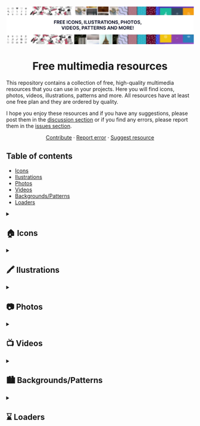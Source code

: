 <div id="top"></div>

<!-- PROJECT LOGO -->
<div align="center">

![header](./images/header.webp)

# Free multimedia resources

</div>

This repository contains a collection of free, high-quality multimedia resources that you can use in your projects. Here you will find icons, photos, videos, illustrations, patterns and more. All resources have at least one free plan and they are ordered by quality.

I hope you enjoy these resources and if you have any suggestions, please post them in the [discussion section](https://github.com/cosmoart/free-multimedia-resources/discussions) or if you find any errors, please report them in the [issues section](https://github.com/cosmoart/free-multimedia-resources/issues).

<div align="center">
  <a href="https://github.com/cosmoart/free-multimedia-resources">Contribute</a>
  ·
  <a href="https://github.com/cosmoart/free-multimedia-resources/issues">Report error</a>
  ·
  <a href="https://github.com/cosmoart/free-multimedia-resources/discussions">Suggest resource</a>
</div>


<!-- TABLE OF CONTENTS -->
## Table of contents

- [Icons](#-icons)
- [Ilustrations](#%EF%B8%8F-ilustrations)
- [Photos](#-photos)
- [Videos](#-videos)
- [Backgrounds/Patterns](#%EF%B8%8F-backgroundspatterns)
- [Loaders](#-loaders)


<details>

<summary><h2>🏠 Icons</h2></summary>

<table>
<tr>
		<td><a href="https://fonts.google.com/icons"><img src="./images/icons/google.webp" alt="Google icons"></a></td><td><a href="https://css.gg/"><img src="https://css.gg/fav/og2.png" alt="css.gg"></a></td><td><a href="https://feathericons.com/"><img src="./images/icons/feather.webp" alt="Feather icons"></a></td>
	</tr>
	<tr>
		<td><a href="https://fonts.google.com/icons">Google icons</a></td><td><a href="https://css.gg/">css.gg</a></td><td><a href="https://feathericons.com/">Feather icons</a></td>
	</tr>
	<tr>
		<td>Material Symbols are our newest icons consolidating over 2,500 glyphs in a single font file with a wide range of design variants. </td><td>Open-source CSS, SVG and Figma UI Icons, Available in SVG Sprite, styled-components, NPM & API</td><td>Simply beautiful open source icons</td>
	</tr>
	<tr>
		<td><a href="https://www.apache.org/licenses/LICENSE-2.0.html">Licence: Apache License Version 2.0</a> </td><td><a href="https://css.gg/doc/licence">Licence: MIT</a></td><td><a href="https://github.com/feathericons/feather/blob/master/LICENSE">Licence: MIT</a></td>
	</tr><tr>
		<td><a href="https://www.svgrepo.com"><img src="https://www.svgrepo.com/social.png" alt="SVGrepo"></a></td><td><a href="https://iconmonstr.com"><img src="./images/icons/iconmonstr.webp" alt="Iconmonstr"></a></td><td><a href="https://keyicons.com"><img src="./images/icons/keyicons.webp" alt="Keyicons"></a></td>
	</tr>
	<tr>
		<td><a href="https://www.svgrepo.com">SVGrepo</a></td><td><a href="https://iconmonstr.com">Iconmonstr</a></td><td><a href="https://keyicons.com">Keyicons</a></td>
	</tr>
	<tr>
		<td>500.000+ Open-licensed SVG Vector and Icons</td><td>Free simple icons for your next project</td><td>The clean icon set you were looking for, ready to use in web, mobile development and wherever you want.</td>
	</tr>
	<tr>
		<td><a href="https://www.svgrepo.com/page/licensing">Licence: Multiple licenses (SVG Repo License, CC0, MIT...)</a> </td><td><a href="https://iconmonstr.com/license/">Licence: "Licensee may use the Work in non-commercial and commercial projects, services or products without attribution."</a></td><td><a href="https://keyicons.com">Licence: CC BY 4.0</a></td>
	</tr><tr>
		<td><a href="http://zwicon.com"><img src="./images/icons/zwicon.webp" alt="Zwicon"></a></td>
	</tr>
	<tr>
		<td><a href="http://zwicon.com">Zwicon</a></td>
	</tr>
	<tr>
		<td>The zwicon icon library was made to support our work @zwoelf. Now it is available for free for download.</td>
	</tr>
	<tr>
		<td><a href="http://zwicon.com/how-to-use.html">Licence: CC BY-ND 4.0</a> </td>
	</tr>
</table>
</details>


<details>

<summary><h2>🖍️ Ilustrations</h2></summary>

<table>
<tr>
		<td><a href="https://flexiple.com/illustrations/"><img src="https://ik.imagekit.io/6eslefmcf/flexiple/preview/scale-link-preview_TPkNnpjji.png" alt="Flexiple ilustrations"></a></td><td><a href="https://storyset.com"><img src="./images/ilustrations/storyset.webp" alt="Storyset"></a></td><td><a href="https://iradesign.io"><img src="./images/ilustrations/iradesign.webp" alt="Iradesign"></a></td>
	</tr>
	<tr>
		<td><a href="https://flexiple.com/illustrations/">Flexiple ilustrations</a></td><td><a href="https://storyset.com">Storyset</a></td><td><a href="https://iradesign.io">Iradesign</a></td>
	</tr>
	<tr>
		<td>A new free, open-source and high-quality illustration each day - no attribution needed!</td><td>Awesome free customizable illustrations for your next project</td><td>Build your own amazing illustrations with MIT licensed illustrations</td>
	</tr>
	<tr>
		<td><a href="https://flexiple.com/illustrations/">Licence: "Put simply, use it in any project. No attribution needed."</a> </td><td><a href="https://storyset.com/faqs">Licence: "you must always include the attribution to Storyset every time you use our free illustrations."</a></td><td><a href="https://iradesign.io">Licence: MIT</a></td>
	</tr><tr>
		<td><a href="https://www.opendoodles.com"><img src="https://assets.website-files.com/5d5d5904f8a21bfe5ff69367/5da4cb5454976755fcac7930_seo-doodles.jpg" alt="Open Doodles"></a></td><td><a href="https://bigheads.io"><img src="https://bigheads.io/card.png" alt="Big Heads"></a></td><td><a href="https://www.manypixels.co/gallery"><img src="https://www.manypixels.co/Illustrations%20Gallery%20Thumbnails.png" alt="Many Pixels"></a></td>
	</tr>
	<tr>
		<td><a href="https://www.opendoodles.com">Open Doodles</a></td><td><a href="https://bigheads.io">Big Heads</a></td><td><a href="https://www.manypixels.co/gallery">Many Pixels</a></td>
	</tr>
	<tr>
		<td>A library of sketchy illustrations of people free for personal and commercial use.</td><td>Randomly Generated Characters for Your Apps & Games.</td><td>Download our 2,500+ editable and royalty-free SVG and PNG illustrations to power up your designs.</td>
	</tr>
	<tr>
		<td><a href="https://www.opendoodles.com">Licence: CC0 1.0</a> </td><td><a href="https://bigheads.io">Licence: "Free for personal and commercial use."</a></td><td><a href="https://www.manypixels.co/gallery">Licence: "You can use the illustrations in any project, commercial or personal without attribution or any costs."</a></td>
	</tr>
</table>
</details>


<details>

<summary><h2>📷 Photos</h2></summary>

<table>
<tr>
		<td><a href="https://pixabay.com/photos/"><img src="./images/photos/pixabay.webp" alt="PixaBay"></a></td><td><a href="https://www.pexels.com"><img src="./images/photos/pexels.webp" alt="Pexels"></a></td><td><a href="https://picography.co"><img src="./images/photos/picography.webp" alt="Picography"></a></td>
	</tr>
	<tr>
		<td><a href="https://pixabay.com/photos/">PixaBay</a></td><td><a href="https://www.pexels.com">Pexels</a></td><td><a href="https://picography.co">Picography</a></td>
	</tr>
	<tr>
		<td>Find high quality royalty free photos for your next project. ✓ Free for commercial use ✓ No attribution required ✓ Photos handpicked by staff.</td><td>Free stock photos & videos you can use everywhere. Browse millions of high-quality royalty free stock images & copyright free pictures. No attribution required.</td><td>Picography offers gorgeous high-resolution free photos. Our free stock photos can be used for any project. No attribution needed. Download your favorites.</td>
	</tr>
	<tr>
		<td><a href="https://pixabay.com/es/service/license/">Licence: Pixabay License (Free for commercial and noncommercial use. Attribution is not required.)</a> </td><td><a href="https://www.pexels.com/license/">Licence: "All photos and videos on Pexels can be downloaded and used for free."</a></td><td><a href="https://picography.co/terms/">Licence: CC0 1.0</a></td>
	</tr>
</table>
</details>


<details>

<summary><h2>📺 Videos</h2></summary>

<table>
<tr>
		<td><a href="https://www.pexels.com/videos/"><img src="./images/videos/pexels.webp" alt="Pexels"></a></td><td><a href="https://coverr.co"><img src="./images/videos/coverr.webp" alt="Coverr"></a></td><td><a href="https://www.videezy.com"><img src="./images/videos/videezy.webp" alt="Videezy"></a></td>
	</tr>
	<tr>
		<td><a href="https://www.pexels.com/videos/">Pexels</a></td><td><a href="https://coverr.co">Coverr</a></td><td><a href="https://www.videezy.com">Videezy</a></td>
	</tr>
	<tr>
		<td>Pexels Videos makes it easy to find free stock footage for your website, promo video or anything else.</td><td>Download royalty free (for personal and commercial use), unique and beautiful video footage for your website or any project. No attribution required.</td><td>Download millions of free and premium stock footage and motion graphics instantly.</td>
	</tr>
	<tr>
		<td><a href="https://www.pexels.com/license/">Licence: "All photos and videos on Pexels can be downloaded and used for free."</a> </td><td><a href="https://coverr.co/license">Licence: "All Videos published on Coverr.co can be used free for commercial and non-commercial purposes. You do not need to ask permission from or provide credit to the videographer or Coverr.co, although it is appreciated when possible."</a></td><td><a href="https://www.videezy.com/terms">Licence: Standard, Pro, Creative Commons and Editorial Use Only</a></td>
	</tr><tr>
		<td><a href="https://mixkit.co/free-stock-video/"><img src="./images/videos/mixkit.webp" alt="Mixkit"></a></td><td><a href="https://www.videvo.net"><img src="./images/videos/videvo.webp" alt="Videvo"></a></td>
	</tr>
	<tr>
		<td><a href="https://mixkit.co/free-stock-video/">Mixkit</a></td><td><a href="https://www.videvo.net">Videvo</a></td>
	</tr>
	<tr>
		<td>Browse our library of extraordinary free stock footage and motion clips for every occasion. All HD Video Clips are completely free to download and use anywhere.</td><td>Download Free Stock Footage and HD Video clips; Videvo offers a large selection of HD video clips, motion graphics and free stock footage.</td>
	</tr>
	<tr>
		<td><a href="https://mixkit.co/license/">Licence: "Items under the Mixkit Stock Video Free License can be used in your commercial and non-commercial projects, for free."</a> </td><td><a href="https://help.videvo.net/category/6-licensing">Licence: Videvo Attribution License or Creative Commons 3.0 ("You may use these video clips free of charge, in both personal and commercial productions. Video clips that carry the Creative Commons 3.0 license must be attributed to the original author.")</a></td>
	</tr>
</table>
</details>


<details>

<summary><h2>🏙️ Backgrounds/Patterns</h2></summary>

<table>
<tr>
		<td><a href="https://www.magicpattern.design/tools/css-backgrounds"><img src="https://storage.googleapis.com/brandflow-bucket/magipattern/css-backgrounds.jpg" alt="CSS Background Patterns"></a></td><td><a href="https://patternpad.com"><img src="https://patternpad.com/images/patternpad-banner.png" alt="PatternPad"></a></td><td><a href="https://pattern.monster"><img src="https://giguom.com/pattern.monster/images//TwitterBG2.png" alt="Pattern Monster"></a></td>
	</tr>
	<tr>
		<td><a href="https://www.magicpattern.design/tools/css-backgrounds">CSS Background Patterns</a></td><td><a href="https://patternpad.com">PatternPad</a></td><td><a href="https://pattern.monster">Pattern Monster</a></td>
	</tr>
	<tr>
		<td>Beautiful pure CSS background patterns that you can actually use in your projects!</td><td>PatternPad offers unlimited unique pattern designs that fit your style. Ideal for branding, presentations, social media posts or customising products.</td><td>A simple online pattern generator to create repeatable SVG patterns. Perfect for website backgrounds, apparel, branding, packaging design and more.</td>
	</tr>
	<tr>
		<td><a href="https://www.magicpattern.design/terms">Licence: "Free"</a> </td><td><a href="https://patternpad.com">Licence: Free with attribution</a></td><td><a href="https://github.com/catchspider2002/svelte-svg-patterns/blob/master/LICENSE.md">Licence: MIT</a></td>
	</tr><tr>
		<td><a href="https://bansal.io/pattern-css"><img src="https://bansal.io/assets/images/pattern-css-preview.jpg" alt="pattern.css"></a></td><td><a href="https://haikei.app/generators/"><img src="https://haikei.app/haikei-cover.png" alt="Haikei"></a></td>
	</tr>
	<tr>
		<td><a href="https://bansal.io/pattern-css">pattern.css</a></td><td><a href="https://haikei.app/generators/">Haikei</a></td>
	</tr>
	<tr>
		<td>CSS only library to fill your empty background with beautiful patterns.</td><td>Our SVG generators let you discover, customize, randomize, and export generative SVG design assets to use in your favorite design tools.</td>
	</tr>
	<tr>
		<td><a href="https://github.com/bansal/pattern.css">Licence: MIT</a> </td><td><a href="https://haikei.app/pricing/">Licence: Free</a></td>
	</tr>
</table>
</details>


<details>

<summary><h2>⌛ Loaders</h2></summary>

<table>
<tr>
		<td><a href="https://cssloaders.github.io"><img src="https://cssloaders.github.io/images/Loader-screen.png" alt="CSS loaders and spinners"></a></td><td><a href="https://uiball.com/loaders/"><img src="./images/loaders/uiball-loaders.webp" alt="Loaders"></a></td><td><a href="https://samherbert.net/svg-loaders/"><img src="./images/loaders/svg-loaders.webp" alt="SVG Loaders"></a></td>
	</tr>
	<tr>
		<td><a href="https://cssloaders.github.io">CSS loaders and spinners</a></td><td><a href="https://uiball.com/loaders/">Loaders</a></td><td><a href="https://samherbert.net/svg-loaders/">SVG Loaders</a></td>
	</tr>
	<tr>
		<td>CSS Loader is a collection of different types of loaders, spinners and their source code. There are no image dependencies in this. It's is done using pure CSS. Hence it is easily customization too.</td><td>Free loaders & spinners for your next project. Built with HTML, CSS and a soupçon of SVG. Available for copypasta or as a tree-shakeable React component library.</td><td>Loading icons and small animations built with pure SVG.</td>
	</tr>
	<tr>
		<td><a href="https://github.com/vineethtrv/css-loader/blob/master/LICENSE">Licence: MIT</a> </td><td><a href="https://github.com/GriffinJohnston/uiball-loaders/blob/main/LICENSE">Licence: MIT</a></td><td><a href="https://github.com/SamHerbert/SVG-Loaders/blob/master/LICENSE.md">Licence: undefined</a></td>
	</tr>
</table>
</details>

